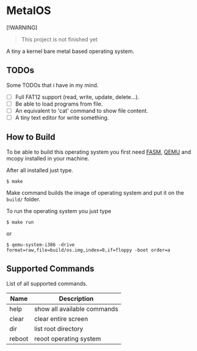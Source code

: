 
# MetalOS

[!WARNING]
> This project is not finished yet

A tiny a kernel bare metal based operating system.

## TODOs

Some TODOs that i have in my mind.

- [ ] Full FAT12 support (read, write, update, delete...).
- [ ] Be able to load programs from file.
- [ ] An equivalent to 'cat' command to show file content.
- [ ] A tiny text editor for write something.

## How to Build

To be able to build this operating system you first need [FASM](https://flatassembler.net/), [QEMU](https://www.qemu.org/) and mcopy installed in your machine.

After all installed just type.

```
$ make
```

Make command builds the image of operating system and put it on the `build/` folder.

To run the operating system you just type

```
$ make run
```

or

```
$ qemu-system-i386 -drive format=raw,file=build/os.img,index=0,if=floppy -boot order=a
```

## Supported Commands

List of all supported commands.

| Name   | Description                 |
| ------ | --------------------------- |
| help   | show all available commands |
| clear  | clear entire screen         |
| dir    | list root directory         |
| reboot | reoot operating system      |
